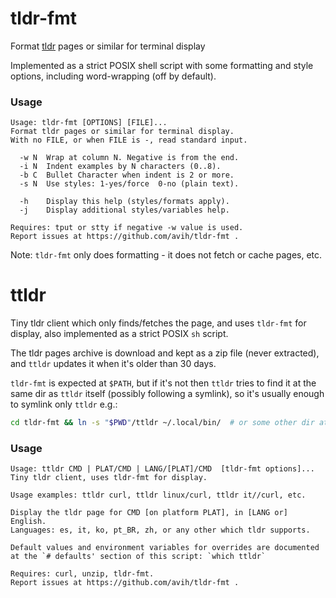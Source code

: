 # tldr-fmt
Format [tldr](https://tldr.sh/) pages or similar for terminal display

Implemented as a strict POSIX shell script with some formatting and style
options, including word-wrapping (off by default).

### Usage
```
Usage: tldr-fmt [OPTIONS] [FILE]...
Format tldr pages or similar for terminal display.
With no FILE, or when FILE is -, read standard input.

  -w N  Wrap at column N. Negative is from the end.
  -i N  Indent examples by N characters (0..8).
  -b C  Bullet Character when indent is 2 or more.
  -s N  Use styles: 1-yes/force  0-no (plain text).

  -h    Display this help (styles/formats apply).
  -j    Display additional styles/variables help.

Requires: tput or stty if negative -w value is used.
Report issues at https://github.com/avih/tldr-fmt .
```

Note: `tldr-fmt` only does formatting - it does not fetch or cache pages, etc.


# ttldr
Tiny tldr client which only finds/fetches the page, and uses `tldr-fmt` for
display, also implemented as a strict POSIX `sh` script.

The tldr pages archive is download and kept as a zip file (never extracted),
and `ttldr` updates it when it's older than 30 days.

`tldr-fmt` is expected at `$PATH`, but if it's not then `ttldr` tries to find
it at the same dir as `ttldr` itself  (possibly following a symlink), so it's
usually enough to symlink only `ttldr` e.g.:
```sh
cd tldr-fmt && ln -s "$PWD"/ttldr ~/.local/bin/  # or some other dir at $PATH
```

### Usage
```
Usage: ttldr CMD | PLAT/CMD | LANG/[PLAT]/CMD  [tldr-fmt options]...
Tiny tldr client, uses tldr-fmt for display.

Usage examples: ttldr curl, ttldr linux/curl, ttldr it//curl, etc.

Display the tldr page for CMD [on platform PLAT], in [LANG or] English.
Languages: es, it, ko, pt_BR, zh, or any other which tldr supports.

Default values and environment variables for overrides are documented
at the `# defaults' section of this script: `which ttldr`

Requires: curl, unzip, tldr-fmt.
Report issues at https://github.com/avih/tldr-fmt .
```
